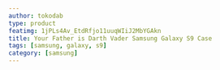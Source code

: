 ```yaml
---
author: tokodab
type: product
featimg: 1jPLs4Av_EtdRfjo11uuqWIiJ2MbYGAkn
title: Your Father is Darth Vader Samsung Galaxy S9 Case
tags: [samsung, galaxy, s9]
category: [samsung]
---
```

